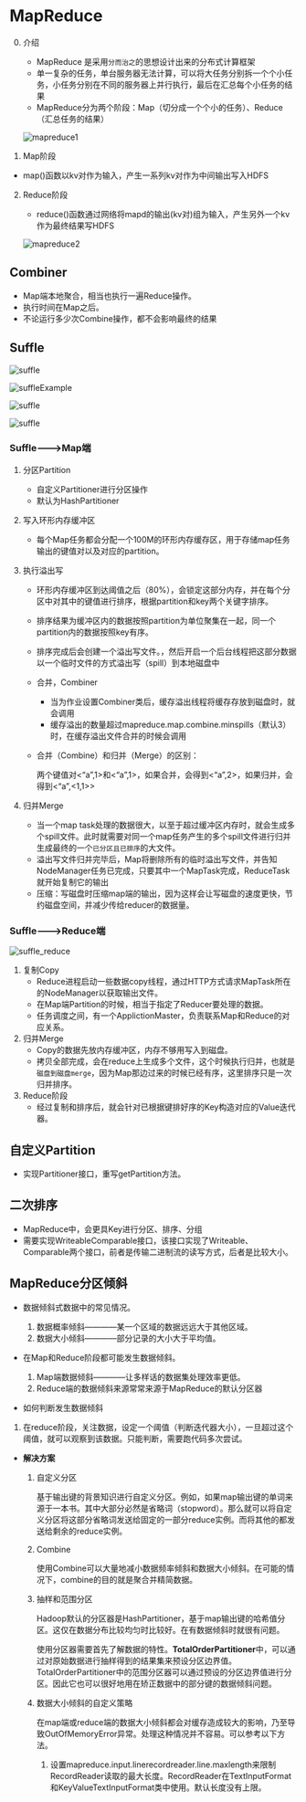 # MapReduce

0. 介绍
    * MapReduce 是采用`分而治之`的思想设计出来的分布式计算框架
    * 单一复杂的任务，单台服务器无法计算，可以将大任务分别拆一个个小任务，小任务分别在不同的服务器上并行执行，最后在汇总每个小任务的结果
    * MapReduce分为两个阶段：Map（切分成一个个小的任务）、Reduce（汇总任务的结果）

    ![mapreduce1](img\mapreduce1.png)
    
1. Map阶段
   
* map()函数以kv对作为输入，产生一系列kv对作为中间输出写入HDFS
  
2. Reduce阶段
   
    * reduce()函数通过网络将mapd的输出(kv对)组为输入，产生另外一个kv作为最终结果写HDFS
    
    ![mapreduce2](img\mapreduce2.png)

## Combiner

* Map端本地聚合，相当也执行一遍Reduce操作。
* 执行时间在Map之后。
* 不论运行多少次Combine操作，都不会影响最终的结果

## Suffle

![suffle](img/suffle.png)


![suffleExample](img/suffle_example.png)

![suffle](img/suffle_2.png)

![suffle](img/suffle_3.png)

### Suffle--->Map端

1. 分区Partition
    * 自定义Partitioner进行分区操作
    * 默认为HashPartitioner
2. 写入环形内存缓冲区
   
    * 每个Map任务都会分配一个100M的环形内存缓存区，用于存储map任务输出的键值对以及对应的partition。
3. 执行溢出写
    * 环形内存缓冲区到达阈值之后（80%），会锁定这部分内存，并在每个分区中对其中的键值进行排序，根据partition和key两个关键字排序。
    * 排序结果为缓冲区内的数据按照partition为单位聚集在一起，同一个partition内的数据按照key有序。
    * 排序完成后会创建一个溢出写文件。，然后开启一个后台线程把这部分数据以一个临时文件的方式溢出写（spill）到本地磁盘中
    * 合并，Combiner
        * 当为作业设置Combiner类后，缓存溢出线程将缓存存放到磁盘时，就会调用
        * 缓存溢出的数量超过mapreduce.map.combine.minspills（默认3）时，在缓存溢出文件合并的时候会调用
    * 合并（Combine）和归并（Merge）的区别：

        两个键值对<“a”,1>和<“a”,1>，如果合并，会得到<“a”,2>，如果归并，会得到<“a”,<1,1>>
4. 归并Merge
    * 当一个map task处理的数据很大，以至于超过缓冲区内存时，就会生成多个spill文件。此时就需要对同一个map任务产生的多个spill文件进行归并生成最终的一个`已分区且已排序`的大文件。
    * 溢出写文件归并完毕后，Map将删除所有的临时溢出写文件，并告知NodeManager任务已完成，只要其中一个MapTask完成，ReduceTask就开始复制它的输出
    * 压缩：写磁盘时压缩map端的输出，因为这样会让写磁盘的速度更快，节约磁盘空间，并减少传给reducer的数据量。

### Suffle--->Reduce端

![suffle_reduce](img/suffle_reduce.png)

1. 复制Copy
    * Reduce进程启动一些数据copy线程，通过HTTP方式请求MapTask所在的NodeManager以获取输出文件。 
    * 在Map端Partition的时候，相当于指定了Reducer要处理的数据。
    * 任务调度之间，有一个ApplictionMaster，负责联系Map和Reduce的对应关系。
2. 归并Merge
    * Copy的数据先放内存缓冲区，内存不够用写入到磁盘。
    * 拷贝全部完成，会在reduce上生成多个文件，这个时候执行归并，也就是`磁盘到磁盘merge`，因为Map那边过来的时候已经有序，这里排序只是一次归并排序。
3. Reduce阶段
    * 经过复制和排序后，就会针对已根据键排好序的Key构造对应的Value迭代器。


## 自定义Partition

* 实现Partitioner接口，重写getPartition方法。

## 二次排序

* MapReduce中，会更具Key进行分区、排序、分组
* 需要实现WriteableComparable接口，该接口实现了Writeable、Comparable两个接口，前者是传输二进制流的读写方式，后者是比较大小。

## MapReduce分区倾斜

* 数据倾斜式数据中的常见情况。
    1. 数据概率倾斜————某一个区域的数据远远大于其他区域。
    2. 数据大小倾斜————部分记录的大小大于平均值。
    
* 在Map和Reduce阶段都可能发生数据倾斜。
    1. Map端数据倾斜————让多样话的数据集处理效率更低。
    2. Reduce端的数据倾斜来源常常来源于MapReduce的默认分区器

* 如何判断发生数据倾斜
  
1. 在reduce阶段，关注数据，设定一个阈值（判断迭代器大小），一旦超过这个阈值，就可以观察到该数据。只能判断，需要跑代码多次尝试。
   
* **解决方案**
  
    1. 自定义分区
    
       基于输出键的背景知识进行自定义分区。例如，如果map输出键的单词来源于一本书。其中大部分必然是省略词（stopword）。那么就可以将自定义分区将这部分省略词发送给固定的一部分reduce实例。而将其他的都发送给剩余的reduce实例。
    
    2. Combine
    
       使用Combine可以大量地减小数据频率倾斜和数据大小倾斜。在可能的情况下，combine的目的就是聚合并精简数据。
    
    3. 抽样和范围分区
    
       Hadoop默认的分区器是HashPartitioner，基于map输出键的哈希值分区。这仅在数据分布比较均匀时比较好。在有数据倾斜时就很有问题。
    
       使用分区器需要首先了解数据的特性。**TotalOrderPartitioner**中，可以通过对原始数据进行抽样得到的结果集来预设分区边界值。TotalOrderPartitioner中的范围分区器可以通过预设的分区边界值进行分区。因此它也可以很好地用在矫正数据中的部分键的数据倾斜问题。
    
    4. 数据大小倾斜的自定义策略
    
       在map端或reduce端的数据大小倾斜都会对缓存造成较大的影响，乃至导致OutOfMemoryError异常。处理这种情况并不容易。可以参考以下方法。
    
       1. 设置mapreduce.input.linerecordreader.line.maxlength来限制RecordReader读取的最大长度。RecordReader在TextInputFormat和KeyValueTextInputFormat类中使用。默认长度没有上限。
    
    